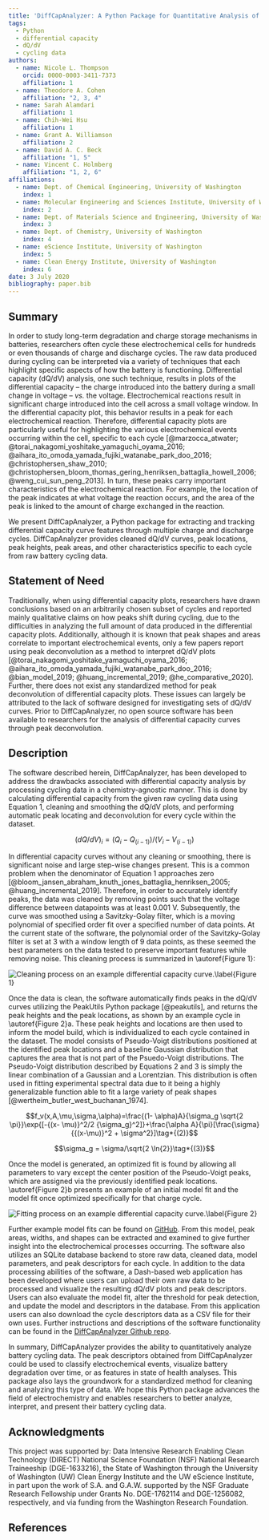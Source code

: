 ```yaml
---
title: 'DiffCapAnalyzer: A Python Package for Quantitative Analysis of Total Differential Capacity Data'
tags:
  - Python
  - differential capacity
  - dQ/dV
  - cycling data
authors:
  - name: Nicole L. Thompson
    orcid: 0000-0003-3411-7373
    affiliation: 1
  - name: Theodore A. Cohen
    affiliation: "2, 3, 4"
  - name: Sarah Alamdari
    affiliation: 1
  - name: Chih-Wei Hsu
    affiliation: 1
  - name: Grant A. Williamson
    affiliation: 2
  - name: David A. C. Beck
    affiliation: "1, 5" 
  - name: Vincent C. Holmberg
    affiliation: "1, 2, 6" 
affiliations:
  - name: Dept. of Chemical Engineering, University of Washington
    index: 1
  - name: Molecular Engineering and Sciences Institute, University of Washington
    index: 2
  - name: Dept. of Materials Science and Engineering, University of Washington
    index: 3
  - name: Dept. of Chemistry, University of Washington
    index: 4
  - name: eScience Institute, University of Washington
    index: 5
  - name: Clean Energy Institute, University of Washington
    index: 6
date: 3 July 2020
bibliography: paper.bib
---
```


## Summary 
In order to study long-term degradation and charge storage mechanisms in batteries, researchers often cycle these electrochemical cells for hundreds or even thousands of charge and discharge cycles. The raw data produced during cycling can be interpreted via a variety of techniques that each highlight specific aspects of how the battery is functioning.  Differential capacity (dQ/dV) analysis, one such technique, results in plots of the differential capacity – the charge introduced into the battery during a small change in voltage – _vs._ the voltage. Electrochemical reactions result in significant charge introduced into the cell across a small voltage window. In the differential capacity plot, this behavior results in a peak for each electrochemical reaction. Therefore, differential capacity plots are particularly useful for highlighting the various electrochemical events occurring within the cell, specific to each cycle [@marzocca_atwater; @torai_nakagomi_yoshitake_yamaguchi_oyama_2016; @aihara_ito_omoda_yamada_fujiki_watanabe_park_doo_2016; @christophersen_shaw_2010; @christophersen_bloom_thomas_gering_henriksen_battaglia_howell_2006; @weng_cui_sun_peng_2013]. In turn, these peaks carry important characteristics of the electrochemical reaction. For example, the location of the peak indicates at what voltage the reaction occurs, and the area of the peak is linked to the amount of charge exchanged in the reaction. 

We present DiffCapAnalyzer, a Python package for extracting and tracking differential capacity curve features through multiple charge and discharge cycles. DiffCapAnalyzer provides cleaned dQ/dV curves, peak locations, peak heights, peak areas, and other characteristics specific to each cycle from raw battery cycling data. 

## Statement of Need
Traditionally, when using differential capacity plots, researchers have drawn conclusions based on an arbitrarily chosen subset of cycles and reported mainly qualitative claims on how peaks shift during cycling, due to the difficulties in analyzing the full amount of data produced in the differential capacity plots. Additionally, although it is known that peak shapes and areas correlate to important electrochemical events, only a few papers report using peak deconvolution as a method to interpret dQ/dV plots [@torai_nakagomi_yoshitake_yamaguchi_oyama_2016; @aihara_ito_omoda_yamada_fujiki_watanabe_park_doo_2016; @bian_model_2019; @huang_incremental_2019; @he_comparative_2020]. Further, there does not exist any standardized method for peak deconvolution of differential capacity plots. These issues can largely be attributed to the lack of software designed for investigating sets of dQ/dV curves. Prior to DiffCapAnalyzer, no open source software has been available to researchers for the analysis of differential capacity curves through peak deconvolution.

## Description
The software described herein, DiffCapAnalyzer, has been developed to address the drawbacks associated with differential capacity analysis by processing cycling data in a chemistry-agnostic manner. This is done by calculating differential capacity from the given raw cycling data using Equation 1, cleaning and smoothing the dQ/dV plots, and performing automatic peak locating and deconvolution for every cycle within the dataset. 

$$(dQ/dV)_i=(Q_i-Q_{(i-1)})/(V_i-V_{(i-1)})\tag*{(1)}$$

In differential capacity curves without any cleaning or smoothing, there is significant noise and large step-wise changes present. This is a common problem when the denominator of Equation 1 approaches zero [@bloom_jansen_abraham_knuth_jones_battaglia_henriksen_2005; @huang_incremental_2019]. Therefore, in order to accurately identify peaks, the data was cleaned by removing points such that the voltage difference between datapoints was at least 0.001 V. Subsequently, the curve was smoothed using a Savitzky-Golay filter, which is a moving polynomial of specified order fit over a specified number of data points. At the current state of the software, the polynomial order of the Savitzky-Golay filter is set at 3 with a window length of 9 data points, as these seemed the best parameters on the data tested to preserve important features while removing noise. This cleaning process is summarized in \autoref{Figure 1}:
 
![Cleaning process on an example differential capacity curve.\label{Figure 1}](images/cleaning_dqdv.png)

Once the data is clean, the software automatically finds peaks in the dQ/dV curves utilizing the PeakUtils Python package [@peakutils], and returns the peak heights and the peak locations, as shown by an example cycle in \autoref{Figure 2}a.  These peak heights and locations are then used to inform the model build, which is individualized to each cycle contained in the dataset. The model consists of Pseudo-Voigt distributions positioned at the identified peak locations and a baseline Gaussian distribution that captures the area that is not part of the Psuedo-Voigt distributions. The Pseudo-Voigt distribution described by Equations 2 and 3 is simply the linear combination of a Gaussian and a Lorentzian. This distribution is often used in fitting experimental spectral data due to it being a highly generalizable function able to fit a large variety of peak shapes [@wertheim_butler_west_buchanan_1974].

$$f_v(x,A,\mu,\sigma,\alpha)=\frac{(1- \alpha)A}{\sigma_g \sqrt{2 \pi}}\exp{[-{(x- \mu)}^2/2 {\sigma_g}^2]}+\frac{\alpha A}{\pi}[\frac{\sigma}{{(x-\mu)}^2 + \sigma^2}]\tag*{(2)}$$


$$\sigma_g = \sigma/\sqrt{2 \ln{2}}\tag*{(3)}$$


Once the model is generated, an optimized fit is found by allowing all parameters to vary except the center position of the Pseudo-Voigt peaks, which are assigned via the previously identified peak locations. \autoref{Figure 2}b presents an example of an initial model fit and the model fit once optimized specifically for that charge cycle.

![Fitting process on an example differential capacity curve.\label{Figure 2}](images/fitting_dqdv.png)

Further example model fits can be found on [GitHub](https://github.com/nicolet5/DiffCapAnalyzer/). From this model, peak areas, widths, and shapes can be extracted and examined to give further insight into the electrochemical processes occurring.  The software also utilizes an SQLite database backend to store raw data, cleaned data, model parameters, and peak descriptors for each cycle. In addition to the data processing abilities of the software, a Dash-based web application has been developed where users can upload their own raw data to be processed and visualize the resulting dQ/dV plots and peak descriptors. Users can also evaluate the model fit, alter the threshold for peak detection, and update the model and descriptors in the database. From this application users can also download the cycle descriptors data as a CSV file for their own uses. Further instructions and descriptions of the software functionality can be found in the [DiffCapAnalyzer Github repo](https://github.com/nicolet5/DiffCapAnalyzer/).

In summary, DiffCapAnalyzer provides the ability to quantitatively analyze battery cycling data. The peak descriptors obtained from DiffCapAnalyzer could be used to classify electrochemical events, visualize battery degradation over time, or as features in state of health analyses. This package also lays the groundwork for a standardized method for cleaning and analyzing this type of data. We hope this Python package advances the field of electrochemistry and enables researchers to better analyze, interpret, and present their battery cycling data.

## Acknowledgments
This project was supported by: Data Intensive Research Enabling Clean Technology (DIRECT) National Science Foundation (NSF) National Research Traineeship (DGE-1633216), the State of Washington through the University of Washington (UW) Clean Energy Institute and the UW eScience Institute, in part upon the work of S.A. and G.A.W. supported by the NSF Graduate Research Fellowship under Grants No. DGE-1762114 and DGE-1256082, respectively, and via funding from the Washington Research Foundation.

## References



